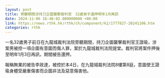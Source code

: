 ```yaml
---
layout: post
title: 旁聽期間涉持刀企圖襲擊裁判官　32歲男子還押明年1月再訊
date: 2024-11-06 16:48:02.000000000 +08:00
link: https://news.rthk.hk/rthk/ch/component/k2/1777827-20241106.htm
categories: rthk
---
```


一名32歲男子前日在九龍城裁判法院旁聽期間，持刀企圖襲擊裁判官王證瑜，涉案男被控一項企圖有意圖而傷人罪，案於九龍城裁判法院提堂。裁判官將案件押後至明年1月3日再訊，期間被告還押。

報稱無業的被告李政達，被控於本4日，在九龍城裁判法院8樓第8庭，意圖使王證瑜身體受嚴重傷害而企圖非法及惡意傷害他。

